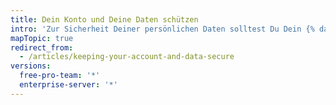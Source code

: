 ```yaml
---
title: Dein Konto und Deine Daten schützen
intro: 'Zur Sicherheit Deiner persönlichen Daten solltest Du Dein {% data variables.product.product_name %}-Konto und die dazugehörigen Daten schützen.'
mapTopic: true
redirect_from:
  - /articles/keeping-your-account-and-data-secure
versions:
  free-pro-team: '*'
  enterprise-server: '*'
---
```


